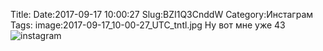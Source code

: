 Title:
Date:2017-09-17 10:00:27
Slug:BZI1Q3CnddW
Category:Инстаграм
Tags:
image:2017-09-17_10-00-27_UTC_tntl.jpg
Ну вот мне уже 43
![instagram]({attach}images/2017-09-17_10-00-27_UTC.jpg)
